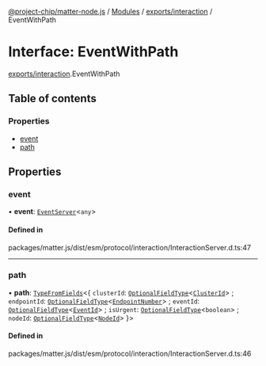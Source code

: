 [@project-chip/matter-node.js](../README.md) / [Modules](../modules.md) / [exports/interaction](../modules/exports_interaction.md) / EventWithPath

# Interface: EventWithPath

[exports/interaction](../modules/exports_interaction.md).EventWithPath

## Table of contents

### Properties

- [event](exports_interaction.EventWithPath.md#event)
- [path](exports_interaction.EventWithPath.md#path)

## Properties

### event

• **event**: [`EventServer`](../classes/exports_cluster.EventServer.md)<`any`\>

#### Defined in

packages/matter.js/dist/esm/protocol/interaction/InteractionServer.d.ts:47

___

### path

• **path**: [`TypeFromFields`](../modules/exports_tlv.md#typefromfields)<{ `clusterId`: [`OptionalFieldType`](exports_tlv.OptionalFieldType.md)<[`ClusterId`](../modules/exports_datatype.md#clusterid)\> ; `endpointId`: [`OptionalFieldType`](exports_tlv.OptionalFieldType.md)<[`EndpointNumber`](../modules/exports_datatype.md#endpointnumber)\> ; `eventId`: [`OptionalFieldType`](exports_tlv.OptionalFieldType.md)<[`EventId`](../modules/exports_datatype.md#eventid)\> ; `isUrgent`: [`OptionalFieldType`](exports_tlv.OptionalFieldType.md)<`boolean`\> ; `nodeId`: [`OptionalFieldType`](exports_tlv.OptionalFieldType.md)<[`NodeId`](../modules/exports_datatype.md#nodeid)\>  }\>

#### Defined in

packages/matter.js/dist/esm/protocol/interaction/InteractionServer.d.ts:46
